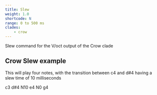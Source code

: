 ```yaml
---
title: Slew
weight: 1.0
shortcode: N
range: 0 to 500 ms
clades:
    - crow
---
```


Slew command for the V/oct output of the Crow clade

## Crow Slew example

This will play four notes, with the transition between c4 and d#4 having a slew time of 10 milliseconds

<p class="shiny">c3 d#4 N10 e4 N0 g4</p>



